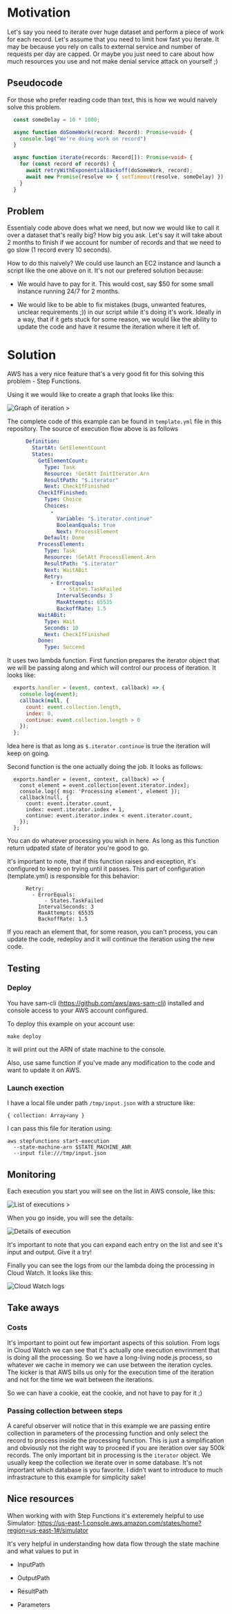 # Motivation

Let's say you need to iterate over huge dataset and perform a piece of work for each record.
Let's assume that you need to limit how fast you iterate. It may be because you rely on calls
to external service and number of requests per day are capped. Or maybe you just need to care
about how much resources you use and not make denial service attack on yourself ;)

## Pseudocode

For those who prefer reading code than text, this is how we would naively solve this problem.

```typescript
  const someDelay = 10 * 1000;

  async function doSomeWork(record: Record): Promise<void> {
    console.log("We're doing work on record")
  }

  async function iterate(records: Record[]): Promise<void> {
    for (const record of records) {
      await retryWithExponentialBackoff(doSomeWork, record);
      await new Promise(resolve => { setTimeout(resolve, someDelay) });
    }
  }
```

## Problem

Essentialy code above does what we need, but now we would like to call it over a dataset that's
really big? How big you ask. Let's say it will take about 2 months to finish if we account for
number of records and that we need to go slow (1 record every 10 seconds).

How to do this naively? We could use launch an EC2 instance and launch a script like the one above
on it. It's not our prefered solution because:

* We would have to pay for it. This would cost, say $50 for some small instance running 24/7
for 2 months.

* We would like to be able to fix mistakes (bugs, unwanted features, unclear requirements ;))
in our script while it's doing it's work. Ideally in a way, that if it gets stuck for some reason,
we would like the ability to update the code and have it resume the iteration where it left of.

# Solution

AWS has a very nice feature that's a very good fit for this solving this problem - Step Functions.

Using it we would like to create a graph that looks like this:

![Graph of iteration >](./images/graph.png)

The complete code of this example can be found in `template.yml` file in this repository.
The source of execution flow above is as follows

```yaml
      Definition:
        StartAt: GetElementCount
        States:
          GetElementCount:
            Type: Task
            Resource: !GetAtt InitIterator.Arn
            ResultPath: "$.iterator"
            Next: CheckIfFinished
          CheckIfFinished:
            Type: Choice
            Choices:
              -
                Variable: "$.iterator.continue"
                BooleanEquals: true
                Next: ProcessElement
            Default: Done
          ProcessElement:
            Type: Task
            Resource: !GetAtt ProcessElement.Arn
            ResultPath: "$.iterator"
            Next: WaitABit
            Retry:
              - ErrorEquals:
                  - States.TaskFailed
                IntervalSeconds: 3
                MaxAttempts: 65535
                BackoffRate: 1.5
          WaitABit:
            Type: Wait
            Seconds: 10
            Next: CheckIfFinished
          Done:
            Type: Succeed

```


It uses two lambda function. First function prepares the iterator object that we will be passing
along and which will control our process of iteration. It looks like:

```javascript
  exports.handler = (event, context, callback) => {
    console.log(event);
    callback(null, {
      count: event.collection.length,
      index: 0,
      continue: event.collection.length > 0
    });
  };
```

Idea here is that as long as `$.iterator.continue` is true the iteration will keep on going.

Second function is the one actually doing the job. It looks as follows:

```
  exports.handler = (event, context, callback) => {
    const element = event.collection[event.iterator.index];
    console.log({ msg: 'Processing element', element });
    callback(null, {
      count: event.iterator.count,
      index: event.iterator.index + 1,
      continue: event.iterator.index < event.iterator.count,
    });
  };
```
You can do whatever processing you wish in here. As long as this function return udpated state of
iterator you're good to go.

It's important to note, that if this function raises and exception, it's configured to keep on
trying until it passes. This part of configuration (template.yml) is responsible for this behavior:

```
      Retry:
        - ErrorEquals:
            - States.TaskFailed
          IntervalSeconds: 3
          MaxAttempts: 65535
          BackoffRate: 1.5
```

If you reach an element that, for some reason, you can't process, you can update the code,
redeploy and it will continue the iteration using the new code.

## Testing

### Deploy

You have sam-cli (https://github.com/aws/aws-sam-cli) installed and console access to your
AWS account configured.

To deploy this example on your account use:

```
make deploy
```

It will print out the ARN of state machine to the console.

Also, use same function if you've made any modification to the code and want to update it on AWS.


### Launch exection

I have a local file under path `/tmp/input.json` with a structure like:

```
{ collection: Array<any }
```

I can pass this file for iteration using:

```
aws stepfunctions start-execution
  --state-machine-arn $STATE_MACHINE_ANR
  --input file:///tmp/input.json
```

## Monitoring

Each execution you start you will see on the list in AWS console, like this:

![List of executions >](./images/executions.png)

When you go inside, you will see the details:

![Details of execution](./images/screencapture.png)

It's important to note that you can expand each entry on the list and see it's input and output.
Give it a try!

Finally you can see the logs from our the lambda doing the processing in Cloud Watch. It looks like
this:

![Cloud Watch logs](./images/logs.png)

## Take aways

### Costs

It's important to point out few important aspects of this solution.
From logs in Cloud Watch we can see that it's actually one execution envrinment that is doing
all the processing. So we have a long-living node.js process, so whatever we cache in memory we
can use between the iteration cycles. The kicker is that AWS bills us only for the execution
time of the iteration and not for the time we wait between the iterations.

So we can have a cookie, eat the cookie, and not have to pay for it ;)

### Passing collection between steps

A careful observer will notice that in this example we are passing entire collection in parameters
of the processing function and only select the record to process inside the processing function.
This is just a simplification and obviously not the right way to proceed if you are iteration over say
500k records.
The only important bit in processing is the `iterator` object. We usually keep the collection we
iterate over in some database. It's not important which database is you favorite.
I didn't want to introduce to much infrastracture to this example for simplicity sake!

## Nice resources

When working with with Step Functions it's exteremely helpful to use Simulator:
https://us-east-1.console.aws.amazon.com/states/home?region=us-east-1#/simulator


It's very helpful in understanding how data flow through the state machine and what values to put in
* InputPath

* OutputPath

* ResultPath

* Parameters

